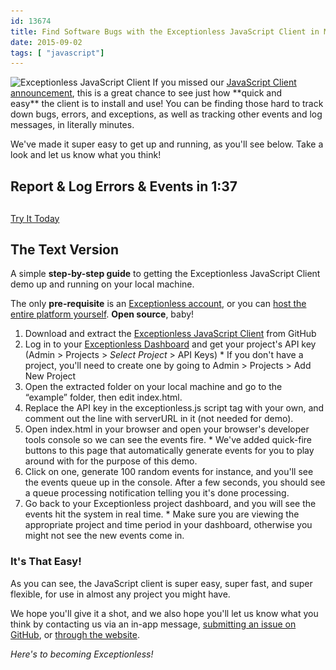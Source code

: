 ```yaml
---
id: 13674
title: Find Software Bugs with the Exceptionless JavaScript Client in Minutes
date: 2015-09-02
tags: [ "javascript"]
---
```

<img loading="lazy" class="aligncenter wp-image-13683 size-full" src="/assets/blog-header-image-post2b.png" alt="Exceptionless JavaScript Client" width="708" height="250" data-id="13679" srcset="/assets/blog-header-image-post2b.png 708w, /assets/blog-header-image-post2b-300x106.png 300w" sizes="(max-width: 708px) 100vw, 708px" />
If you missed our <a href="/javascript-node-js-client-version-1-release-candidate/" target="_blank">JavaScript Client announcement</a>, this is a great chance to see just how **quick and easy** the client is to install and use! You can be finding those hard to track down bugs, errors, and exceptions, as well as tracking other events and log messages, in literally minutes.

We've made it super easy to get up and running, as you'll see below. Take a look and let us know what you think!

## Report & Log Errors & Events in 1:37

<!--more-->

<div class="videoWrapper">
</div>

<div class="signup center" style="margin-top: 30px;">
  <a class="btn btn-large btn-primary" href="https://github.com/exceptionless/Exceptionless.JavaScript" target="_blank">Try It Today</a>
</div>

## The Text Version

A simple **step-by-step guide** to getting the Exceptionless JavaScript Client demo up and running on your local machine.

The only **pre-requisite** is an <a href="https://be.exceptionless.io/signup" target="_blank">Exceptionless account</a>, or you can <a href="/self-hosting-exceptionless-free-and-fast/" target="_blank">host the entire platform yourself</a>. **Open source**, baby!

  1. Download and extract the <a href="https://github.com/exceptionless/Exceptionless.JavaScript" target="_blank">Exceptionless JavaScript Client</a> from GitHub
  2. Log in to your <a href="https://be.exceptionless.io/" target="_blank">Exceptionless Dashboard</a> and get your project's API key (Admin > Projects > _Select Project_ > API Keys)
    * If you don't have a project, you'll need to create one by going to Admin > Projects > Add New Project
  3. Open the extracted folder on your local machine and go to the &#8220;example&#8221; folder, then edit index.html.
  4. Replace the API key in the exceptionless.js script tag with your own, and comment out the line with serverURL in it (not needed for demo).
  5. Open index.html in your browser and open your browser's developer tools console so we can see the events fire.
    * We've added quick-fire buttons to this page that automatically generate events for you to play around with for the purpose of this demo.
  6. Click on one, generate 100 random events for instance, and you'll see the events queue up in the console. After a few seconds, you should see a queue processing notification telling you it's done processing.
  7. Go back to your Exceptionless project dashboard, and you will see the events hit the system in real time.
    * Make sure you are viewing the appropriate project and time period in your dashboard, otherwise you might not see the new events come in.

### It's That Easy!

As you can see, the JavaScript client is super easy, super fast, and super flexible, for use in almost any project you might have.

We hope you'll give it a shot, and we also hope you'll let us know what you think by contacting us via an in-app message, <a href="https://github.com/exceptionless/Exceptionless.JavaScript/issues" target="_blank">submitting an issue on GitHub</a>, or <a href="/contact/" target="_blank">through the website</a>.

_Here's to becoming Exceptionless!_
